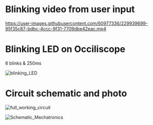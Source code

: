 # Blinking video from user input
https://user-images.githubusercontent.com/60977336/229939699-95f35c87-bdbc-4ccc-9f31-7709dbe42eac.mp4

# Blinking LED on Occiliscope
6 blinks & 250ms

![blinking_LED](https://user-images.githubusercontent.com/60977336/229938863-dd21f9e5-6230-43ca-a1b1-f77dac5ca4a1.jpg)

# Circuit schematic and photo

![full_working_circuit](https://user-images.githubusercontent.com/60977336/229938856-97cbb602-3ced-4bfe-8a8e-54fa803d214e.JPEG)

![Schematic_Mechatronics](https://user-images.githubusercontent.com/60977336/229938869-3487eb62-1454-4c9c-b0fc-f4483e748246.png)
